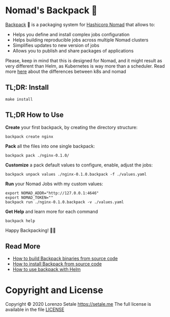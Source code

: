 # Nomad's Backpack 🎒

[Backpack](https://backpack.qm64.tech) 🎒 is a packaging system for
[Hashicorp Nomad](https://www.nomadproject.io) that allows to:

* Helps you define and install complex jobs configuration
* Helps building reproducible jobs across multiple Nomad clusters
* Simplifies updates to new version of jobs
* Allows you to publish and share packages of applications

Please, keep in mind that this is designed for Nomad, and it might result as
very different than Helm, as Kubernetes is way more than a scheduler.
Read more [here](https://www.nomadproject.io/intro/vs/kubernetes.html) about
the differences between k8s and nomad

## TL;DR: Install

```shell
make install
```

## TL;DR How to Use

**Create** your first backpack, by creating the directory structure:

```shell
backpack create nginx
```

**Pack** all the files into one single backpack:
```shell
backpack pack ./nginx-0.1.0/
```

**Customize** a pack default values to configure, enable, adjust the jobs:
```shell
backpack unpack values ./nginx-0.1.0.backpack -f ./values.yaml
```

**Run** your Nomad Jobs with my custom values:
```shell
export NOMAD_ADDR="http://127.0.0.1:4646"
export NOMAD_TOKEN=""
backpack run ./nginx-0.1.0.backpack -v ./values.yaml
```

**Get Help** and learn more for each command
```shell
backpack help
```

Happy Backpacking! 🎒😀 

## Read More

* [How to build Backpack binaries from source code](docs/build.md)
* [How to install Backpack from source code](docs/build.md#installing)
* [How to use backpack with Helm](docs/usage.md)

# Copyright and License

Copyright © 2020 Lorenzo Setale https://setale.me
The full license is available in the file [LICENSE](LICENSE)
